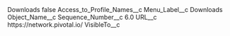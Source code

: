 <?xml version="1.0" encoding="UTF-8"?>
<CustomMetadata xmlns="http://soap.sforce.com/2006/04/metadata" xmlns:xsi="http://www.w3.org/2001/XMLSchema-instance" xmlns:xsd="http://www.w3.org/2001/XMLSchema">
    <label>Downloads</label>
    <protected>false</protected>
    <values>
        <field>Access_to_Profile_Names__c</field>
        <value xsi:nil="true"/>
    </values>
    <values>
        <field>Menu_Label__c</field>
        <value xsi:type="xsd:string">Downloads</value>
    </values>
    <values>
        <field>Object_Name__c</field>
        <value xsi:nil="true"/>
    </values>
    <values>
        <field>Sequence_Number__c</field>
        <value xsi:type="xsd:double">6.0</value>
    </values>
    <values>
        <field>URL__c</field>
        <value xsi:type="xsd:string">https://network.pivotal.io/</value>
    </values>
    <values>
        <field>VisibleTo__c</field>
        <value xsi:nil="true"/>
    </values>
</CustomMetadata>
